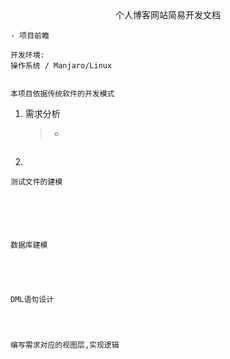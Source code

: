 <center>个人博客网站简易开发文档</center>

``` 
- 项目前瞻

开发环境:
操作系统 / Manjaro/Linux


本项目依据传统软件的开发模式
```



1. 需求分析

   > * 

```markdown


```

2. 

```
测试文件的建模






数据库建模

	


	
DML语句设计




编写需求对应的视图层,实现逻辑









```

````




````

